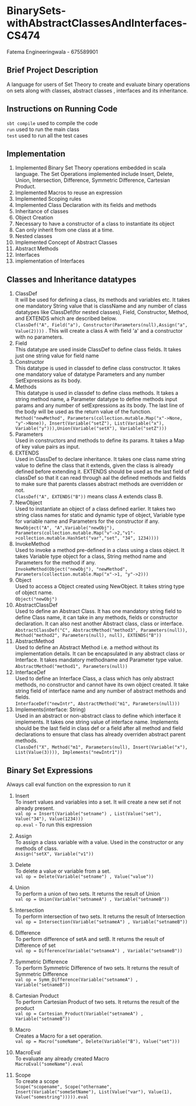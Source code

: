 # BinarySets-withAbstractClassesAndInterfaces-CS474
Fatema Engineeringwala - 675589901

## Brief Project Description
A language for users of Set Theory to create and evaluate binary operations on sets along with classes, abstract classes , interfaces and its inheritance.

## Instructions on Running Code
`sbt compile` used to compile the code<br>
`run` used to run the main class<br>
`test` used to run all the test cases

## Implementation
1. Implemented Binary Set Theory operations embedded in scala language. The Set Operations implemented include Insert, Delete, Union, Intersection, Difference, Symmetric Difference, Cartesian Product.
2. Implemented Macros to reuse an expression
3. Implemented Scoping rules
4. Implemented Class Declaration with its fields and methods
5. Inheritance of classes
6. Object Creation
7. Necessary to have a constructor of a class to instantiate its object
8. Can only inherit from one class at a time.
9. Nested classes
10. Implemented Concept of Abstract Classes
11. Abstract Methods
12. Interfaces
13. implementation of Interfaces


## Classes and Inheritance datatypes
1. ClassDef<br>
   It will be used for defining a class, its methods and variables etc. It takes one mandatory String value that is className and any number of class datatypes like ClassDef(for nested classes), Field, Constructor, Method, and EXTENDS which are described below.<br>
   `ClassDef("A", Field("a"), Constructor(Parameters(null),Assign("a", Value(2))))` . This will create a class A with field 'a' and a constructor with no parameters.<br>
2. Field<br>
   This datatype are used inside ClassDef to define class fields. It takes just one string value for field name <br>
3. Constructor<br>
   This datatype is used in classdef to define class constructor. It takes one mandatory value of datatype Parameters and any number SetExpressions as its body.<br>
4. Methods<br>
   This datatype is used in classdef to define class methods. It takes a string method name, a Parameter datatype to define methods input params and any number of setExpressions as its body. The last line of the body will be used as the return value of the function.<br>
   `Method("newMethod", Parameters(collection.mutable.Map("x"->None, "y"->None)), Insert(Variable("setZ"), List(Variable("x"), Variable("y"))),Union(Variable("setX"), Variable("setZ")))`
5. Parameters<br>
   Used in constructors and methods to define its params. It takes a Map of key value pairs as input.<br>
6. EXTENDS<br>
   Used in ClassDef to declare inheritance. It takes one class name string value to define the class that it extends, given the class is already defined before extending it. EXTENDS should be used as the last field of classDef so that it can read through aal the defined methods and fields to make sure that parents classes abstract methods are overridden or not.<br>
   `ClassDef("A", EXTENDS("B"))` means class A extends class B. <br>
7. NewObject<br>
   Used to instantiate an object of a class defined earlier. It takes two string class names for static and dynamic type of object, Variable type for variable name and Parameters for the constructor if any.<br>
   `NewObject("A", "A",Variable("newObj"), Parameters(collection.mutable.Map("v"->2,"v1"->collection.mutable.HashSet("var","set", "34", 1234))))`
8. InvokeMethod<br>
   Used to invoke a method pre-defined in a class using a class object. It takes Variable type object for a class, String method name and Parameters for the method if any.<br>
   `InvokeMethod(Object("newObj"), "newMethod", Parameters(collection.mutable.Map("x"->1, "y"->2)))`
9. Object<br>
   Used to access a Object created using NewObject. It takes string type of object name.<br>
   `Object("newObj")`
10. AbstractClassDef<br>
   Used to define an Abstract Class. It has one mandatory string field to define Class name, it can take in any methods, fields or constructor declaration. It can also nest another Abstract class, class or interface.<br>
   `AbstractClassDef("C", AbstractMethod("method3", Parameters(null)), Method("method2", Parameters(null), null), EXTENDS("B"))`
11. AbstractMethod<br>
   Used to define an Abstract Method i.e. a method without its implementation details. It can be encapsulated in any abstract class or Interface. It takes mandatory methodname and Parameter type value.<br>
   `AbstractMethod("method1", Parameters(null))`
12. InterfaceDef<br>
   Used to define an Interface Class, a class which has only abstract methods, no constructor and cannot have its own object created. It take string field of interface name and any number of abstract methods and fields.<br>
   `InterfaceDef("newIntr", AbstractMethod("m1", Parameters(null)))`
13. Implements(interface: String)<br>
   Used in an abstract or non-abstract class to define which interface it implements. It takes one string value of interface name. Implements should be the last field in class def or a field after all method and field declarations to ensure that class has already overriden abstract parent methods.<br>
   `ClassDef("X", Method("m1", Parameters(null), Insert(Variable("x"), List(Value(3)))), Implements("newIntr1"))`

## Binary Set Expressions
Always call eval function on the expression to run it<br>
1. Insert<br>
   To insert values and variables into a set. It will create a new set if not already present.<br>
   `val op = Insert(Variable("setname") , List(Value("set"), Value("34"), Value(1234)))` <br>
   `op.eval` - To run this expression<br>

2. Assign<br>
   To assign a class variable with a value. Used in the constructor or any methods of class.<br>
   `Assign("setX", Variable("v1"))`<br>

4. Delete<br>
   To delete a value or variable from a set. <br>
   `val op = Delete(Variable("setname") , Value("value"))` <br>

5. Union<br>
   To perform a union of two sets. It returns the result of Union <br>
   `val op = Union(Variable("setnameA") , Variable("setnameB"))` <br>

6. Intersection<br>
   To perform intersection of two sets. It returns the result of Intersection <br>
   `val op = Intersection(Variable("setnameA") , Variable("setnameB"))` <br>

7. Difference<br>
   To perform difference of setA and setB. It returns the result of Difference of set <br>
   `val op = Difference(Variable("setnameA") , Variable("setnameB"))` <br>

8. Symmetric Difference<br>
   To perform Symmetric Difference of two sets. It returns the result of Symmetric Difference <br>
   `val op = Symm_Difference(Variable("setnameA") , Variable("setnameB"))` <br>

9. Cartesian Product<br>
   To perform Cartesian Product of two sets. It returns the result of the product <br>
   `val op = Cartesian_Product(Variable("setnameA") , Variable("setnameB"))` <br>

10. Macro<br>
    Creates a Macro for a set operation.<br>
    `val op = Macro("someName", Delete(Variable("B"), Value("set")))`

11. MacroEval<br>
    To evaluate any already created Macro<br>
    `MacroEval("someName").eval`

12. Scope<br>
    To create a scope <br>
    `Scope("scopename", Scope("othername", Insert(Variable("someSetName"), List(Value("var"), Value(1), Value("somestring"))))).eval`
